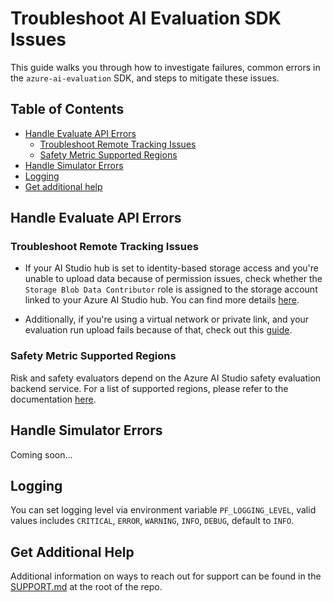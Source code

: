 # Troubleshoot AI Evaluation SDK Issues

This guide walks you through how to investigate failures, common errors in the `azure-ai-evaluation` SDK, and steps to mitigate these issues.

## Table of Contents

- [Handle Evaluate API Errors](#handle-evaluate-api-errors)
  - [Troubleshoot Remote Tracking Issues](#troubleshoot-remote-tracking-issues)
  - [Safety Metric Supported Regions](#safety-metric-supported-regions)
- [Handle Simulator Errors](#handle-simulator-errors)
- [Logging](#logging)
- [Get additional help](#get-additional-help)

## Handle Evaluate API Errors

### Troubleshoot Remote Tracking Issues

- If your AI Studio hub is set to identity-based storage access and you're unable to upload data because of permission issues, check whether the `Storage Blob Data Contributor` role is assigned to the storage account linked to your Azure AI Studio hub. You can find more details [here](https://review.learn.microsoft.com/en-us/azure/ai-studio/how-to/disable-local-auth?branch=pr-en-us-278974&tabs=portal).

- Additionally, if you're using a virtual network or private link, and your evaluation run upload fails because of that, check out this [guide](https://docs.microsoft.com/en-us/azure/machine-learning/how-to-enable-studio-virtual-network#access-data-using-the-studio).

### Safety Metric Supported Regions

Risk and safety evaluators depend on the Azure AI Studio safety evaluation backend service. For a list of supported regions, please refer to the documentation [here](https://learn.microsoft.com/en-us/azure/ai-studio/how-to/develop/evaluate-sdk#risk-and-safety-evaluators).

## Handle Simulator Errors

Coming soon...

## Logging

You can set logging level via environment variable `PF_LOGGING_LEVEL`, valid values includes `CRITICAL`, `ERROR`, `WARNING`, `INFO`, `DEBUG`, default to `INFO`.

## Get Additional Help

Additional information on ways to reach out for support can be found in the [SUPPORT.md](https://github.com/Azure/azure-sdk-for-python/blob/main/SUPPORT.md) at the root of the repo.
